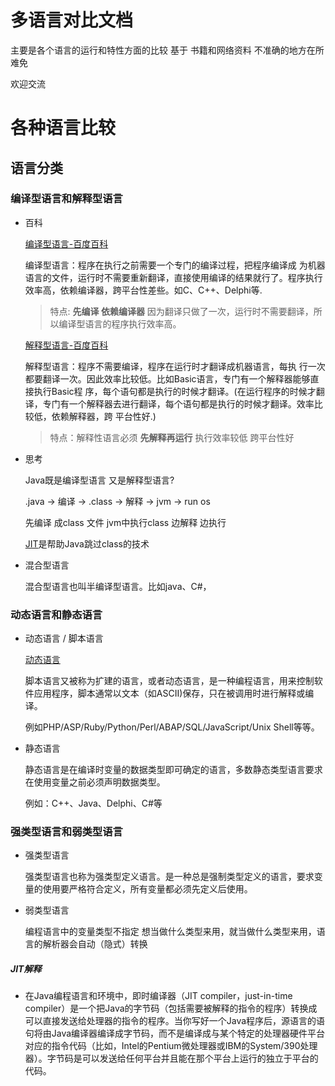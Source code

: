 # 多语言对比文档

主要是各个语言的运行和特性方面的比较 基于 书籍和网络资料 不准确的地方在所难免

欢迎交流

# 各种语言比较

## 语言分类

### 编译型语言和解释型语言

- 百科
  
    [编译型语言-百度百科](https://baike.baidu.com/item/%E7%BC%96%E8%AF%91%E5%9E%8B%E8%AF%AD%E8%A8%80/9564109?fr=aladdin)

    编译型语言：程序在执行之前需要一个专门的编译过程，把程序编译成 为机器语言的文件，运行时不需要重新翻译，直接使用编译的结果就行了。程序执行效率高，依赖编译器，跨平台性差些。如C、C++、Delphi等.

    > 特点: **先编译 依赖编译器**  因为翻译只做了一次，运行时不需要翻译，所以编译型语言的程序执行效率高。

    [解释型语言-百度百科](https://baike.baidu.com/item/%E8%A7%A3%E9%87%8A%E5%9E%8B%E8%AF%AD%E8%A8%80/8888952)

    解释型语言：程序不需要编译，程序在运行时才翻译成机器语言，每执 行一次都要翻译一次。因此效率比较低。比如Basic语言，专门有一个解释器能够直接执行Basic程 序，每个语句都是执行的时候才翻译。(在运行程序的时候才翻译，专门有一个解释器去进行翻译，每个语句都是执行的时候才翻译。效率比较低，依赖解释器，跨 平台性好.)

    > 特点：解释性语言必须 **先解释再运行** 执行效率较低 跨平台性好

- 思考

    Java既是编译型语言 又是解释型语言?

    .java -> 编译 -> .class -> 解释 -> jvm -> run os 

    先编译 成class 文件  jvm中执行class 边解释 边执行 

    [JIT](#JIT解释)是帮助Java跳过class的技术

- 混合型语言

    混合型语言也叫半编译型语言。比如java、C#，


### 动态语言和静态语言

- 动态语言 / 脚本语言

    [动态语言](https://baike.baidu.com/item/%E8%84%9A%E6%9C%AC%E8%AF%AD%E8%A8%80)

    脚本语言又被称为扩建的语言，或者动态语言，是一种编程语言，用来控制软件应用程序，脚本通常以文本（如ASCII)保存，只在被调用时进行解释或编译。

    例如PHP/ASP/Ruby/Python/Perl/ABAP/SQL/JavaScript/Unix Shell等等。
- 静态语言

    静态语言是在编译时变量的数据类型即可确定的语言，多数静态类型语言要求在使用变量之前必须声明数据类型。

    例如：C++、Java、Delphi、C#等
### 强类型语言和弱类型语言

- 强类型语言

    强类型语言也称为强类型定义语言。是一种总是强制类型定义的语言，要求变量的使用要严格符合定义，所有变量都必须先定义后使用。

- 弱类型语言

    编程语言中的变量类型不指定 想当做什么类型来用，就当做什么类型来用，语言的解析器会自动（隐式）转换

    
##### JIT解释

- 在Java编程语言和环境中，即时编译器（JIT compiler，just-in-time compiler）是一个把Java的字节码（包括需要被解释的指令的程序）转换成可以直接发送给处理器的指令的程序。当你写好一个Java程序后，源语言的语句将由Java编译器编译成字节码，而不是编译成与某个特定的处理器硬件平台对应的指令代码（比如，Intel的Pentium微处理器或IBM的System/390处理器）。字节码是可以发送给任何平台并且能在那个平台上运行的独立于平台的代码。



